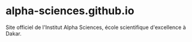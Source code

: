 # alpha-sciences.github.io
Site officiel de l'Institut Alpha Sciences, école scientifique d'excellence à Dakar.
